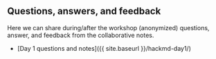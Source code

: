 ## Questions, answers, and feedback

Here we can share during/after the workshop (anonymized)
questions, answer, and feedback from the collaborative notes.

* [Day 1 questions and notes]({{ site.baseurl }}/hackmd-day1/)
